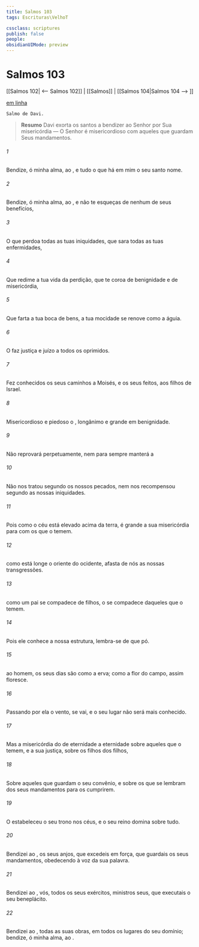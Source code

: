 ```yaml
---
title: Salmos 103
tags: Escrituras\VelhoT

cssclass: scriptures
publish: false
people:
obsidianUIMode: preview
---
```


# Salmos 103
[[Salmos 102| <-- Salmos 102]] | [[Salmos]] | [[Salmos 104|Salmos 104 --> ]]

[em linha](https://churchofjesuschrist.org/study/scriptures/ot/ps/103?lang=por)

```
Salmo de Davi.
```

> __Resumo__
Davi exorta os santos a bendizer ao Senhor por Sua misericórdia — O Senhor é misericordioso com aqueles que guardam Seus mandamentos.

###### 1 
Bendize, ó minha alma, ao , e tudo o que há em mim  o seu santo nome.

###### 2 
Bendize, ó minha alma, ao , e não te esqueças de nenhum de seus benefícios,

###### 3 
O que perdoa todas as tuas iniquidades, que sara todas as tuas enfermidades,

###### 4 
Que redime a tua vida da perdição, que te coroa de benignidade e de misericórdia,

###### 5 
Que farta a tua boca de bens,  a tua mocidade se renove como a  águia.

###### 6 
O  faz justiça e juízo a todos os oprimidos.

###### 7 
Fez conhecidos os seus caminhos a Moisés, e os seus feitos, aos filhos de Israel.

###### 8 
Misericordioso e piedoso  o , longânimo e grande em benignidade.

###### 9 
Não reprovará perpetuamente, nem para sempre manterá a 

###### 10 
Não nos tratou segundo os nossos pecados, nem nos recompensou segundo as nossas iniquidades.

###### 11 
Pois  como o céu está elevado acima da terra,  é grande a sua misericórdia para com os que o temem.

###### 12 
 como está longe o oriente do ocidente,  afasta de nós as nossas transgressões.

###### 13 
 como um pai se compadece de  filhos,  o  se compadece daqueles que o temem.

###### 14 
Pois ele conhece a nossa estrutura, lembra-se de que  pó.

###### 15 
 ao homem, os seus dias são como a erva; como a flor do campo, assim floresce.

###### 16 
Passando por ela o vento,  se vai, e o seu lugar não será mais conhecido.

###### 17 
Mas a misericórdia do   de eternidade a eternidade sobre aqueles que o temem, e a sua justiça, sobre os filhos dos filhos,

###### 18 
Sobre aqueles que guardam o seu convênio, e sobre os que se lembram dos seus mandamentos para os cumprirem.

###### 19 
O  estabeleceu o seu trono nos céus, e o seu reino domina sobre tudo.

###### 20 
Bendizei ao ,  os seus anjos, que excedeis em força, que guardais os seus mandamentos, obedecendo à voz da sua palavra.

###### 21 
Bendizei ao , vós, todos os seus exércitos, ministros seus, que executais o seu beneplácito.

###### 22 
Bendizei ao , todas as suas obras, em todos os lugares do seu domínio; bendize, ó minha alma, ao .

